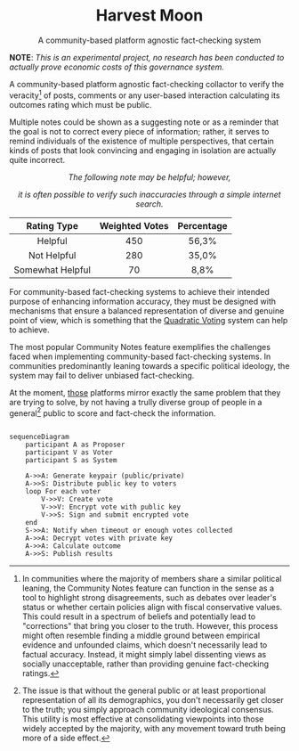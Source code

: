 <div align="center">

# Harvest Moon

A community-based platform agnostic fact-checking system

</div>

**NOTE**: _This is an experimental project, no research has been conducted to actually prove economic costs of this governance system._

A community-based platform agnostic fact-checking collactor to verify the veracity[^1] of posts, comments or any user-based interaction calculating its outcomes rating which must be public.

Multiple notes could be shown as a suggesting note or as a reminder that the goal is not to correct every piece of information; rather, it serves to remind individuals of the existence of multiple perspectives, that certain kinds of posts that look convincing and engaging in isolation are actually quite incorrect.

<div align="center">

<em>The following note may be helpful; however,

it is often possible to verify such inaccuracies through a simple internet search.</em>

|   Rating Type    | Weighted Votes | Percentage |
| :--------------: | :------------: | :--------: |
|     Helpful      |      450       |   56,3%    |
|   Not Helpful    |      280       |   35,0%    |
| Somewhat Helpful |       70       |    8,8%    |

</div>

For community-based fact-checking systems to achieve their intended purpose of enhancing information accuracy, they must be designed with mechanisms that ensure a balanced representation of diverse and genuine point of view, which is something that the [Quadratic Voting](https://papers.ssrn.com/sol3/papers.cfm?abstract_id=2003531) system can help to achieve.

The most popular Community Notes feature exemplifies the challenges faced when implementing community-based fact-checking systems. In communities predominantly leaning towards a specific political ideology, the system may fail to deliver unbiased fact-checking.

At the moment, [those](https://github.com/twitter/communitynotes/blob/main/documentation/about/challenges.md?plain=1#L20) platforms mirror exactly the same problem that they are trying to solve, by not having a trully diverse group of people in a general[^2] public to score and fact-check the information.

```mermaid

sequenceDiagram
    participant A as Proposer
    participant V as Voter
    participant S as System

    A->>A: Generate keypair (public/private)
    A->>S: Distribute public key to voters
    loop For each voter
        V->>V: Create vote
        V->>V: Encrypt vote with public key
        V->>S: Sign and submit encrypted vote
    end
    S->>A: Notify when timeout or enough votes collected
    A->>A: Decrypt votes with private key
    A->>A: Calculate outcome
    A->>S: Publish results
```

[^1]: In communities where the majority of members share a similar political leaning, the Community Notes feature can function in the sense as a tool to highlight strong disagreements, such as debates over leader's status or whether certain policies align with fiscal conservative values. This could result in a spectrum of beliefs and potentially lead to "corrections" that bring you closer to the truth. However, this process might often resemble finding a middle ground between empirical evidence and unfounded claims, which doesn't necessarily lead to factual accuracy. Instead, it might simply label dissenting views as socially unacceptable, rather than providing genuine fact-checking ratings.
[^2]: The issue is that without the general public or at least proportional representation of all its demographics, you don't necessarily get closer to the truth; you simply approach community ideological consensus. This utility is most effective at consolidating viewpoints into those widely accepted by the majority, with any movement toward truth being more of a side effect.
